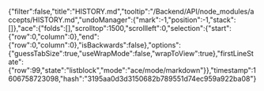 {"filter":false,"title":"HISTORY.md","tooltip":"/Backend/API/node_modules/accepts/HISTORY.md","undoManager":{"mark":-1,"position":-1,"stack":[]},"ace":{"folds":[],"scrolltop":1500,"scrollleft":0,"selection":{"start":{"row":0,"column":0},"end":{"row":0,"column":0},"isBackwards":false},"options":{"guessTabSize":true,"useWrapMode":false,"wrapToView":true},"firstLineState":{"row":99,"state":"listblock","mode":"ace/mode/markdown"}},"timestamp":1606758723098,"hash":"3195aa0d3d3150682b789551d74ec959a922ba08"}